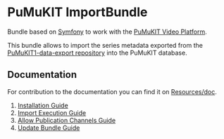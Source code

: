 PuMuKIT ImportBundle
======================

Bundle based on [Symfony](http://symfony.com/) to work with the [PuMuKIT Video Platform](https://github.com/pumukit/pumukit/blob/2.1.x/README.md).

This bundle allows to import the series metadata exported from the [PuMuKIT1-data-export repository](https://github.com/campusdomar/PuMuKIT1-data-export/blob/1.0.x/README.md) into the PuMuKIT database.


Documentation
-------------

For contribution to the documentation you can find it on [Resources/doc](Resources/doc).


1. [Installation Guide](Resources/doc/InstallationGuide.md)
2. [Import Execution Guide](Resources/doc/ImportExecutionGuide.md)
3. [Allow Publication Channels Guide](Resources/doc/AllowPublicationChannelsGuide.md)
4. [Update Bundle Guide](Resources/doc/UpdateBundleGuide.md)
